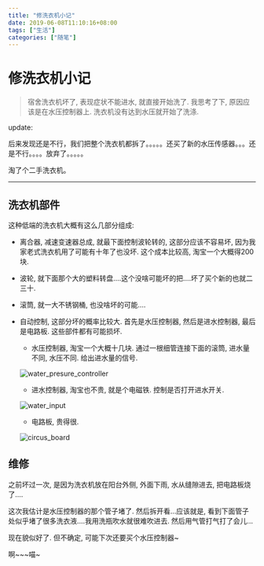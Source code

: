 ```yaml
---
title: "修洗衣机小记"
date: 2019-06-08T11:10:16+08:00
tags: ["生活"]
categories: ["随笔"]
---
```


# 修洗衣机小记

> 宿舍洗衣机坏了, 表现症状不能进水, 就直接开始洗了. 我思考了下, 原因应该是在水压控制器上. 洗衣机没有达到水压就开始了洗涤. 

update: 

后来发现还是不行，我们把整个洗衣机都拆了。。。。。还买了新的水压传感器。。。还是不行。。。。放弃了。。。。。

淘了个二手洗衣机。

---

## 洗衣机部件

这种低端的洗衣机大概有这么几部分组成:

- 离合器, 减速变速器总成, 就最下面控制波轮转的, 这部分应该不容易坏, 因为我家老式洗衣机用了可能有十年了也没坏. 这个成本比较高, 淘宝一个大概得200块. 
- 波轮, 就下面那个大的塑料转盘....这个没啥可能坏的把....坏了买个新的也就二三十. 
- 滚筒, 就一大不锈钢桶, 也没啥坏的可能....
- 自动控制, 这部分坏的概率比较大. 首先是水压控制器, 然后是进水控制器, 最后是电路板. 这些部件都有可能损坏.

    - 水压控制器, 淘宝一个大概十几块. 通过一根细管连接下面的滚筒, 进水量不同, 水压不同. 给出进水量的信号.

    ![water_presure_controller](/img/修洗衣机小记/water_presure_controller.jpg)


    - 进水控制器, 淘宝也不贵, 就是个电磁铁. 控制是否打开进水开关. 

    ![water_input](/img/修洗衣机小记/water_input.jpg)

    - 电路板, 贵得很. 

    ![circus_board](/img/修洗衣机小记/circus_board.jpg)

## 维修

之前坏过一次, 是因为洗衣机放在阳台外侧, 外面下雨, 水从缝隙进去, 把电路板烧了....

这次我估计是水压控制器的那个管子堵了. 然后拆开看...应该就是, 看到下面管子处似乎堵了很多洗衣液....我用洗瓶吹水就很难吹进去. 然后用气管打气打了会儿...

现在貌似好了. 但不确定, 可能下次还要买个水压控制器~

啊~~~喵~